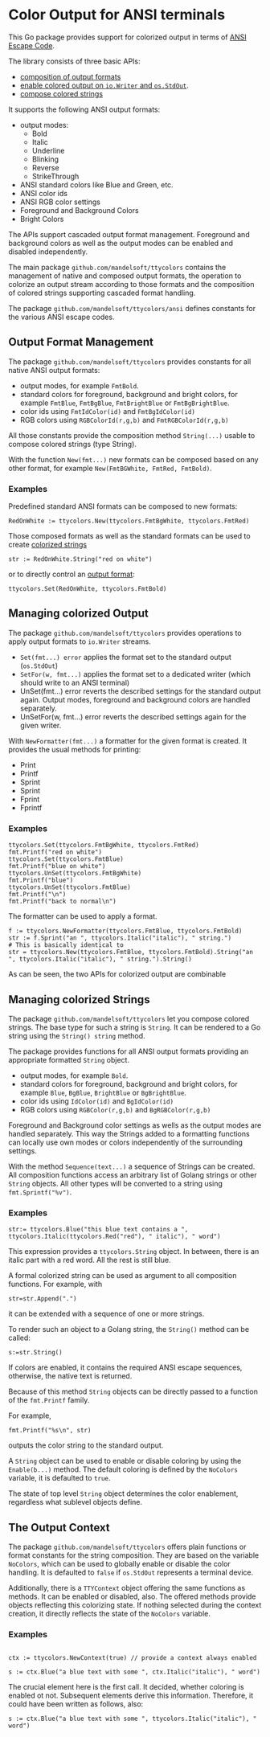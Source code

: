 # Color Output for ANSI terminals

This Go package provides support for colorized output
in terms of [ANSI Escape Code](http://en.wikipedia.org/wiki/ANSI_escape_code#Colors).

The library consists of three basic APIs:
- [composition of output formats](#output-format-management)
- [enable colored output on `io.Writer` and `os.StdOut`](#managing-colorized-output).
- [compose colored strings](#managing-colorized-strings)

It supports the following ANSI output formats:
- output modes:
  - Bold
  - Italic
  - Underline
  - Blinking
  - Reverse
  - StrikeThrough
- ANSI standard colors like Blue and Green, etc.
- ANSI color ids
- ANSI RGB color settings
- Foreground and Background Colors
- Bright Colors


The APIs support cascaded output format management.
Foreground and background colors as well as the output modes can be enabled and disabled independently.

The main package `github.com/mandelsoft/ttycolors`
contains the management of native and composed 
output formats, the operation to colorize
an output stream according to those formats and
the composition of colored strings supporting cascaded format handling.

The package `github.com/mandelsoft/ttycolors/ansi`
defines constants for the various ANSI escape codes.

## Output Format Management

The package `github.com/mandelsoft/ttycolors`
provides constants for all native ANSI output formats:
- output modes, for example `FmtBold`.
- standard colors for foreground, background and bright colors, for example `FmtBlue`, `FmtBgBlue`, `FmtBrightBlue` or `FmtBgBrightBlue`.
- color ids using `FmtIdColor(id)` and `FmtBgIdColor(id)`
- RGB colors using `RGBColorId(r,g,b)` and `FmtRGBColorId(r,g,b)`

All those constants provide the composition method `String(...)` usable to compose colored strings (type String).

With the function `New(fmt...)` new
formats can be composed based on any other format, for example `New(FmtBGWhite, FmtRed, FmtBold)`.

### Examples

Predefined standard ANSI formats can be composed to new formats:

```golang
RedOnWhite := ttycolors.New(ttycolors.FmtBgWhite, ttycolors.FmtRed)
```

Those composed formats as well as the standard formats can be used to
create [colorized strings](#managing-colorized-strings)

```golang
str := RedOnWhite.String("red on white")
```
or to directly control an [output format](#managing-colorized-output):

```golang
ttycolors.Set(RedOnWhite, ttycolors.FmtBold)
```

## Managing colorized Output

The package `github.com/mandelsoft/ttycolors`
provides operations to apply output formats 
to `io.Writer` streams.
- `Set(fmt...) error` applies the format set to the standard output (`os.StdOut`)
- `SetFor(w, fmt...)` applies the format set to a dedicated writer (which should write to an ANSI terminal)
- UnSet(fmt...) error reverts the described settings for the standard output again. Output modes, foreground and background colors are handled separately.
- UnSetFor(w, fmt...) error reverts the described settings again for the given writer.

With `NewFormatter(fmt...)` a formatter for the given format is created.
It provides the usual methods for printing:
- Print
- Printf
- Sprint
- Sprint
- Fprint
- Fprintf


### Examples

```golang
ttycolors.Set(ttycolors.FmtBgWhite, ttycolors.FmtRed)
fmt.Printf("red on white")
ttycolors.Set(ttycolors.FmtBlue)
fmt.Printf("blue on white")
ttycolors.UnSet(ttycolors.FmtBgWhite)
fmt.Printf("blue")
ttycolors.UnSet(ttycolors.FmtBlue)
fmt.Printf("\n")
fmt.Printf("back to normal\n")
```

The formatter can be used to apply a format.

```golang
f := ttycolors.NewFormatter(ttycolors.FmtBlue, ttycolors.FmtBold)
str := f.Sprint("an ", ttycolors.Italic("italic"), " string.")
# This is basically identical to
str = ttycolors.New(ttycolors.FmtBlue, ttycolors.FmtBold).String("an ", ttycolors.Italic("italic"), " string.").String()
```

As can be seen, the two APIs for colorized output are combinable

## Managing colorized Strings

The package `github.com/mandelsoft/ttycolors`
let you compose colored strings.
The base type for such a string is `String`.
It can be rendered to a Go string using the `String() string` method.

The package provides functions for all
ANSI output formats providing an appropriate formatted `String` object.

- output modes, for example `Bold`.
- standard colors for foreground, background and bright colors, for example `Blue`, `BgBlue`, `BrightBlue` or `BgBrightBlue`.
- color ids using `IdColor(id)` and `BgIdColor(id)`
- RGB colors using `RGBColor(r,g,b)` and `BgRGBColor(r,g,b)`

Foreground and Background color settings as wells as the output modes are handled separately. This way the Strings added
to a formatting functions can locally use own
modes or colors independently of the surrounding settings.

With the method `Sequence(text...)` a sequence of Strings can be created.
All composition functions access an arbitrary list of Golang strings or other
`String` objects. All other types will be converted to a string using `fmt.Sprintf("%v")`.

### Examples

```golang
str:= ttycolors.Blue("this blue text contains a ", ttycolors.Italic(ttycolors.Red("red"), " italic"), " word")
```

This expression provides a `ttycolors.String` object. In between, there is an italic part with a red word. All the rest is still blue.

A formal colorized string can be used as argument to all composition functions.
For example, with
```golang
str=str.Append(".")
```
it can be extended with a sequence of one or more strings.

To render such an object to a Golang string, the `String()` method can be called:

```golang
s:=str.String()
```

If colors are enabled, it contains the required ANSI escape sequences,
otherwise, the native text is returned.

Because of this method `String` objects can be directly passed to a
function of the `fmt.Printf` family.

For example,

```golang
fmt.Printf("%s\n", str)
```

outputs the color string to the standard output.

A `String` object can be used to enable or disable coloring
by using the `Enable(b...)` method. The default coloring
is defined by the `NoColors` variable, it is defaulted to `true`.

The state of top level `String` object determines the color enablement, regardless what sublevel objects define.

## The Output Context

The package `github.com/mandelsoft/ttycolors` offers plain functions
or format constants for the string composition. They are based
on the variable `NoColors`, which can be used to globally enable or
disable the color handling. It is defaulted to `false` if
`os.StdOut` represents a terminal device.

Additionally, there is a `TTYContext` object offering the same functions as methods.
It can be enabled or disabled, also. The offered methods provide
objects reflecting this colorizing state.
If nothing selected during the context creation, it directly reflects
the state of the `NoColors` variable.

### Examples

```golang

ctx := ttycolors.NewContext(true) // provide a context always enabled

s := ctx.Blue("a blue text with some ", ctx.Italic("italic"), " word")
```

The crucial element here is the first call. It decided, whether coloring
is enabled ot not. Subsequent elements derive this information.
Therefore, it could have been written as follows, also:

```golang
s := ctx.Blue("a blue text with some ", ttycolors.Italic("italic"), " word")
```




